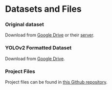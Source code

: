 # Datasets and Files

### Original dataset

Download from [Google Drive](http://goo.gl/Uj38Sf) or their [server](http://staff.ee.sun.ac.za/mjbooysen/Potholes/Slow/).

### YOLOv2 Formatted Dataset

Download from [Google Drive](http://bit.ly/2vZV8Bj).

### Project Files

Project files can be found in [this Github repository](https://github.com/CityofEdmonton/AI-Pothole-Detection-Using-YOLO).